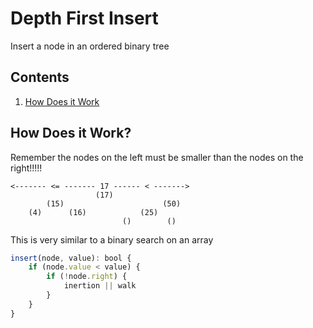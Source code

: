 # Depth First Insert

Insert a node in an ordered binary tree

## Contents

1. [How Does it Work](#how-does-it-work)

## How Does it Work?

Remember the nodes on the left must be smaller than the nodes on the right!!!!!

```
<------- <= ------- 17 ------ < ------->
                   (17)
        (15)                      (50)
    (4)      (16)            (25)
                         ()        ()
```

This is very similar to a binary search on an array

```TypeScript
insert(node, value): bool {
    if (node.value < value) {
        if (!node.right) {
            inertion || walk
        }
    }
}
```
